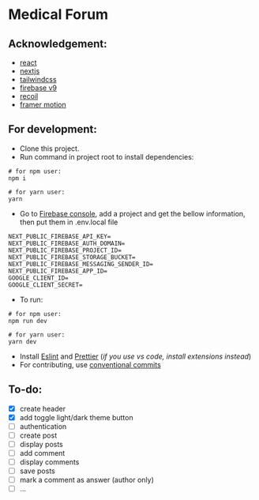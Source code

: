 # Medical Forum

## Acknowledgement:

- [react](https://reactjs.org/)
- [nextjs](https://nextjs.org/)
- [tailwindcss](https://tailwindcss.com/)
- [firebase v9](https://firebase.google.com/)
- [recoil](https://recoiljs.org/)
- [framer motion](https://www.framer.com/motion/)

## For development:

- Clone this project.
- Run command in project root to install dependencies:

```
# for npm user:
npm i

# for yarn user:
yarn
```

- Go to [Firebase console](https://console.firebase.google.com), add a project and get the bellow information, then put them in .env.local file

```
NEXT_PUBLIC_FIREBASE_API_KEY=
NEXT_PUBLIC_FIREBASE_AUTH_DOMAIN=
NEXT_PUBLIC_FIREBASE_PROJECT_ID=
NEXT_PUBLIC_FIREBASE_STORAGE_BUCKET=
NEXT_PUBLIC_FIREBASE_MESSAGING_SENDER_ID=
NEXT_PUBLIC_FIREBASE_APP_ID=
GOOGLE_CLIENT_ID=
GOOGLE_CLIENT_SECRET=
```

- To run:

```
# for npm user:
npm run dev

# for yarn user:
yarn dev
```

- Install [Eslint](https://eslint.org/) and [Prettier](https://prettier.io/) (_if you use vs code, install extensions instead_)
- For contributing, use [conventional commits](https://conventionalcommits.org)

## To-do:

- [x] create header
- [x] add toggle light/dark theme button
- [ ] authentication
- [ ] create post
- [ ] display posts
- [ ] add comment
- [ ] display comments
- [ ] save posts
- [ ] mark a comment as answer (author only)
- [ ] ...
